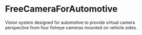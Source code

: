 # FreeCameraForAutomotive
Vision system designed for automotive to provide virtual camera perspective from four fisheye cameras mounted on vehicle sides.
